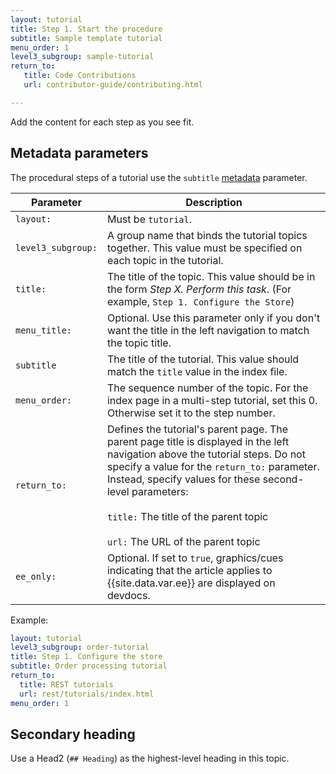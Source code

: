 ```yaml
---
layout: tutorial
title: Step 1. Start the procedure
subtitle: Sample template tutorial
menu_order: 1
level3_subgroup: sample-tutorial
return_to:
   title: Code Contributions
   url: contributor-guide/contributing.html

---
```


Add the content for each step as you see fit.

## Metadata parameters

The procedural steps of a tutorial use the `subtitle` [metadata](https://glossary.magento.com/metadata) parameter.

Parameter | Description
--- | ---
`layout:` | Must be `tutorial`.
`level3_subgroup:` | A group name that binds the tutorial topics together. This value must be specified on each topic in the tutorial.
`title:` | The title of the topic. This value should be in the form _Step X. Perform this task_. (For example, `Step 1. Configure the Store`)
`menu_title:`| Optional. Use this parameter only if you don't want the title in the left navigation to match the topic title.
`subtitle` | The title of the tutorial. This value should match the `title` value in the index file.
`menu_order:` | The sequence number of the topic. For the index page in a multi-step tutorial, set this 0. Otherwise set it to the step number.
`return_to:` | Defines the tutorial's parent page. The parent page title is displayed in the left navigation above the tutorial steps. Do not specify a value for the `return_to:` parameter. Instead, specify values for these second-level parameters:<br/><br/>`title:` The title of the parent topic<br/><br/>`url:` The URL of the parent topic
`ee_only:` | Optional. If set to `true`, graphics/cues indicating that the article applies to {{site.data.var.ee}} are displayed on devdocs.

Example:

```yaml
layout: tutorial
level3_subgroup: order-tutorial
title: Step 1. Configure the store
subtitle: Order processing tutorial
return_to:
  title: REST tutorials
  url: rest/tutorials/index.html
menu_order: 1
```

## Secondary heading

Use a Head2 (`## Heading`) as the highest-level heading in this topic.
